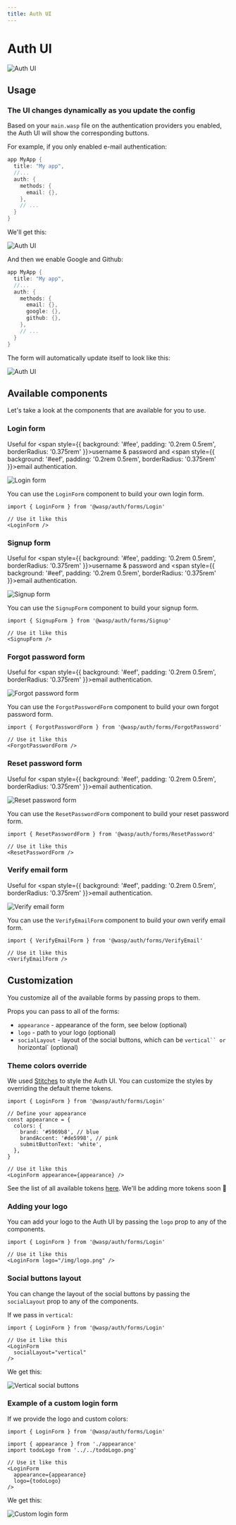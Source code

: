 ```yaml
---
title: Auth UI
---
```


# Auth UI

![Auth UI](/img/authui/all_screens.gif)

## Usage

### The UI changes dynamically as you update the config

Based on your `main.wasp` file on the authentication providers you enabled, the Auth UI will show the corresponding buttons. 

For example, if you only enabled e-mail authentication:

```c title="main.wasp"
app MyApp {
  title: "My app",
  //...
  auth: {
    methods: {
      email: {},
    },
    // ...
  }
}
```

We'll get this:

![Auth UI](/img/authui/login.png)

And then we enable Google and Github:

```c title="main.wasp" {7-8}
app MyApp {
  title: "My app",
  //...
  auth: {
    methods: {
      email: {},
      google: {},
      github: {},
    },
    // ...
  }
}
```

The form will automatically update itself to look like this:

![Auth UI](/img/authui/multiple_providers.png)



## Available components

Let's take a look at the components that are available for you to use.

### Login form

Useful for <span style={{ background: '#fee', padding: '0.2rem 0.5rem', borderRadius: '0.375rem' }}>username & password</span> and <span style={{ background: '#eef', padding: '0.2rem 0.5rem', borderRadius: '0.375rem' }}>email</span> authentication.

![Login form](/img/authui/login.png)

You can use the `LoginForm` component to build your own login form.

```tsx title="client/LoginPage.tsx"
import { LoginForm } from '@wasp/auth/forms/Login'

// Use it like this
<LoginForm />
```

### Signup form

Useful for <span style={{ background: '#fee', padding: '0.2rem 0.5rem', borderRadius: '0.375rem' }}>username & password</span> and <span style={{ background: '#eef', padding: '0.2rem 0.5rem', borderRadius: '0.375rem' }}>email</span> authentication.

![Signup form](/img/authui/signup.png)

You can use the `SignupForm` component to build your signup form.

```tsx title="client/SignupPage.tsx"
import { SignupForm } from '@wasp/auth/forms/Signup'

// Use it like this
<SignupForm />
```

### Forgot password form

Useful for <span style={{ background: '#eef', padding: '0.2rem 0.5rem', borderRadius: '0.375rem' }}>email</span> authentication.

![Forgot password form](/img/authui/forgot_password.png)

You can use the `ForgotPasswordForm` component to build your own forgot password form.

```tsx title="client/ForgotPasswordPage.tsx"
import { ForgotPasswordForm } from '@wasp/auth/forms/ForgotPassword'

// Use it like this
<ForgotPasswordForm />
```

### Reset password form

Useful for <span style={{ background: '#eef', padding: '0.2rem 0.5rem', borderRadius: '0.375rem' }}>email</span> authentication.

![Reset password form](/img/authui/reset_password.png)

You can use the `ResetPasswordForm` component to build your reset password form.

```tsx title="client/ResetPasswordPage.tsx"
import { ResetPasswordForm } from '@wasp/auth/forms/ResetPassword'

// Use it like this
<ResetPasswordForm />
```

### Verify email form

Useful for <span style={{ background: '#eef', padding: '0.2rem 0.5rem', borderRadius: '0.375rem' }}>email</span> authentication.

![Verify email form](/img/authui/email_verification.png)

You can use the `VerifyEmailForm` component to build your own verify email form.

```tsx title="client/VerifyEmailPage.tsx"
import { VerifyEmailForm } from '@wasp/auth/forms/VerifyEmail'

// Use it like this
<VerifyEmailForm />
```

## Customization

You customize all of the available forms by passing props to them. 

Props you can pass to all of the forms:
- `appearance` - appearance of the form, see below (optional)
- `logo` - path to your logo (optional)
- `socialLayout` - layout of the social buttons, which can be `vertical`` or `horizontal` (optional)

### Theme colors override

We used [Stitches](https://stitches.dev/) to style the Auth UI. You can customize the styles by overriding the default theme tokens. 

```tsx title="client/LoginPage.tsx"
import { LoginForm } from '@wasp/auth/forms/Login'

// Define your appearance
const appearance = {
  colors: {
    brand: '#5969b8', // blue
    brandAccent: '#de5998', // pink
    submitButtonText: 'white',
  },
}

// Use it like this
<LoginForm appearance={appearance} />
```

See the list of all available tokens [here](https://github.com/wasp-lang/wasp/blob/main/waspc/data/Generator/templates/react-app/src/stitches.config.js). We'll be adding more tokens soon 🙂

### Adding your logo

You can add your logo to the Auth UI by passing the `logo` prop to any of the components.

```tsx title="client/LoginPage.tsx"
import { LoginForm } from '@wasp/auth/forms/Login'

// Use it like this
<LoginForm logo="/img/logo.png" />
```

### Social buttons layout

You can change the layout of the social buttons by passing the `socialLayout` prop to any of the components.

If we pass in `vertical`:

```tsx title="client/LoginPage.tsx"
import { LoginForm } from '@wasp/auth/forms/Login'

// Use it like this
<LoginForm
  socialLayout="vertical"
/>
```

We get this:

![Vertical social buttons](/img/authui/vertical_social_buttons.png)

### Example of a custom login form

If we provide the logo and custom colors:
```tsx title="client/LoginPage.tsx"
import { LoginForm } from '@wasp/auth/forms/Login'

import { appearance } from './appearance'
import todoLogo from '../../todoLogo.png'

// Use it like this
<LoginForm
  appearance={appearance}
  logo={todoLogo}
/>
```

We get this:

<div style={{ textAlign: 'center' }}>
  <img src="/img/authui/custom_login.gif" alt="Custom login form" />
</div>
